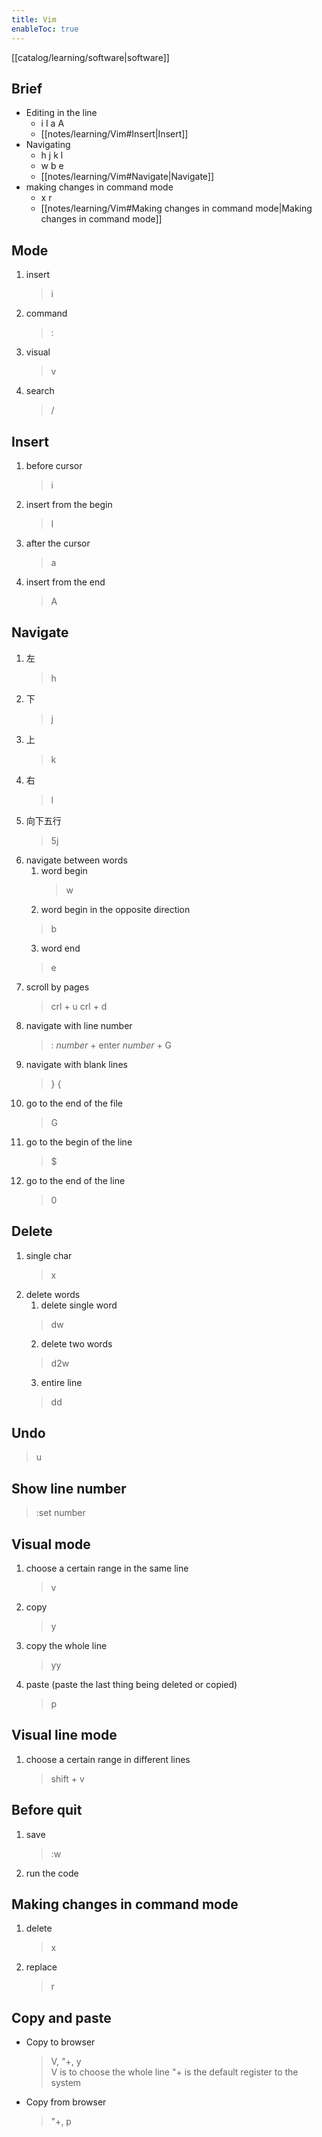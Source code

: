 ```yaml
---
title: Vim
enableToc: true
---
```

[[catalog/learning/software|software]]

## Brief
- Editing in the line
	- i I a A
	- [[notes/learning/Vim#Insert|Insert]]
- Navigating
	- h j k l
	- w b e
	- [[notes/learning/Vim#Navigate|Navigate]]
- making changes in command mode
	- x r
	- [[notes/learning/Vim#Making changes in command mode|Making changes in command mode]]

## Mode
1.  insert
	> i
2. command
	> :
3. visual
	> v
4. search
	> /

## Insert
1. before cursor
	> i
2. insert from the begin
	> I
3. after the cursor
	> a
4. insert from the end
	> A

## Navigate
1. 左 
	> h
2. 下
	> j
3. 上
	> k
4. 右
	> l
5. 向下五行
	> 5j
6. navigate between words
	1. word begin
		> w
	2. word begin in the opposite direction 
	  > b
	3. word end
	  > e
7. scroll by pages
	> crl + u
	> crl + d 
8. navigate with line number
	> : *number* + enter
	> *number* + G
9. navigate with blank lines
	> }
	> {
10. go to the end of the file
	> G
11. go to the begin of the line 
	> $
12. go to the end of the line
	> 0

## Delete
1. single char
	> x
2. delete words
	1. delete single word 
	  > dw
	2. delete two words
	  > d2w
	3. entire line
	  > dd

## Undo 
> u

## Show line number
> :set number

## Visual mode 
1. choose a certain range in the same line
 	> v
2. copy
	> y
3. copy the whole line
	> yy
1. paste (paste the last thing being deleted or copied)
	> p

## Visual line mode
1. choose a certain range in different lines
	> shift + v

## Before quit
1. save
	> :w
2. run the code

## Making changes in command mode
1. delete
	> x
2. replace
	> r

## Copy and paste
- Copy to browser
	> V, "+, y		
	> V is to choose the whole line 
	> "+ is the default register to the system
- Copy from browser
	> "+, p